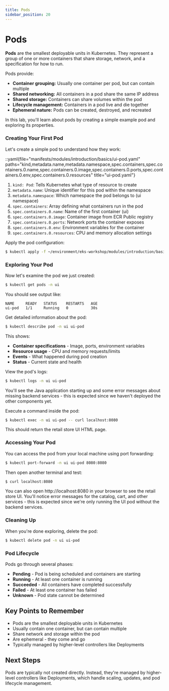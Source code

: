 ```yaml
---
title: Pods
sidebar_position: 20
---
```


# Pods

**Pods** are the smallest deployable units in Kubernetes. They represent a group of one or more containers that share storage, network, and a specification for how to run.

Pods provide:
- **Container grouping:** Usually one container per pod, but can contain multiple
- **Shared networking:** All containers in a pod share the same IP address
- **Shared storage:** Containers can share volumes within the pod
- **Lifecycle management:** Containers in a pod live and die together
- **Ephemeral nature:** Pods can be created, destroyed, and recreated

In this lab, you'll learn about pods by creating a simple example pod and exploring its properties.

### Creating Your First Pod

Let's create a simple pod to understand how they work:

::yaml{file="manifests/modules/introduction/basics/ui-pod.yaml" paths="kind,metadata.name,metadata.namespace,spec.containers,spec.containers.0.name,spec.containers.0.image,spec.containers.0.ports,spec.containers.0.env,spec.containers.0.resources" title="ui-pod.yaml"}

1. `kind: Pod`: Tells Kubernetes what type of resource to create
2. `metadata.name`: Unique identifier for this pod within the namespace
3. `metadata.namespace`: Which namespace the pod belongs to (ui namespace)
4. `spec.containers`: Array defining what containers run in the pod
5. `spec.containers.0.name`: Name of the first container (ui)
6. `spec.containers.0.image`: Container image from ECR Public registry
7. `spec.containers.0.ports`: Network ports the container exposes
8. `spec.containers.0.env`: Environment variables for the container
9. `spec.containers.0.resources`: CPU and memory allocation settings

Apply the pod configuration:
```bash
$ kubectl apply -f ~/environment/eks-workshop/modules/introduction/basics/ui-pod.yaml
```

### Exploring Your Pod

Now let's examine the pod we just created:

```bash
$ kubectl get pods -n ui
```

You should see output like:
```
NAME     READY   STATUS    RESTARTS   AGE
ui-pod   1/1     Running   0          30s
```

Get detailed information about the pod:
```bash
$ kubectl describe pod -n ui ui-pod
```

This shows:
- **Container specifications** - Image, ports, environment variables
- **Resource usage** - CPU and memory requests/limits
- **Events** - What happened during pod creation
- **Status** - Current state and health

View the pod's logs:
```bash
$ kubectl logs -n ui ui-pod
```

You'll see the Java application starting up and some error messages about missing backend services - this is expected since we haven't deployed the other components yet.

Execute a command inside the pod:
```bash
$ kubectl exec -n ui ui-pod -- curl localhost:8080
```

This should return the retail store UI HTML page.

### Accessing Your Pod

You can access the pod from your local machine using port forwarding:
```bash
$ kubectl port-forward -n ui ui-pod 8080:8080
```

Then open another terminal and test:
```bash
$ curl localhost:8080
```

You can also open http://localhost:8080 in your browser to see the retail store UI. You'll notice error messages for the catalog, cart, and other services - this is expected since we're only running the UI pod without the backend services.

### Cleaning Up

When you're done exploring, delete the pod:
```bash
$ kubectl delete pod -n ui ui-pod
```

### Pod Lifecycle

Pods go through several phases:
- **Pending** - Pod is being scheduled and containers are starting
- **Running** - At least one container is running
- **Succeeded** - All containers have completed successfully
- **Failed** - At least one container has failed
- **Unknown** - Pod state cannot be determined

## Key Points to Remember

* Pods are the smallest deployable units in Kubernetes
* Usually contain one container, but can contain multiple
* Share network and storage within the pod
* Are ephemeral - they come and go
* Typically managed by higher-level controllers like Deployments

## Next Steps

Pods are typically not created directly. Instead, they're managed by higher-level controllers like Deployments, which handle scaling, updates, and pod lifecycle management.